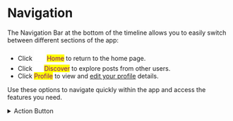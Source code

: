 # Navigation

The Navigation Bar at the bottom of the timeline allows you to easily switch between different sections of the app:

* Click ![](<../.gitbook/assets/Frame 181.png>) <mark style="color:purple;">Home</mark> to return to the home page.
* Click ![](<../.gitbook/assets/Vector (9) (1).png>) <mark style="color:purple;">Discover</mark> to explore posts from other users.
* Click <mark style="color:purple;">Profile</mark> to view and [edit your profile](broken-reference) details.

Use these options to navigate quickly within the app and access the features you need.

<details>

<summary>Action Button</summary>

Tap the Action Button shortly to go directly to the **Create Post** screen.

Long press the Action Button to see these shortcuts:

* **Shop:** Direct link to the Shop.
* **Mo:** Opens the AI workflow.
* **Create Story:** Direct link to the [Story Creation](../moseiki-features/stories.md#create-and-share-a-story) workflow.
* **Create Post:** Quick route to the [Post Creation](../moseiki-features/share-a-post/create-a-post.md) workflow.

Choose the needed shortcut to use the feature right away.

</details>
